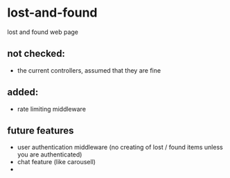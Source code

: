 # lost-and-found
lost and found web page


## not checked:
- the current controllers, assumed that they are fine

## added:
- rate limiting middleware

## future features
- user authentication middleware (no creating of lost / found items unless you are authenticated)
- chat feature (like carousell)
- 